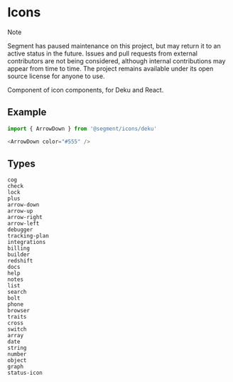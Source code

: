 # Icons

> [!NOTE]
> Segment has paused maintenance on this project, but may return it to an active status in the future. Issues and pull requests from external contributors are not being considered, although internal contributions may appear from time to time. The project remains available under its open source license for anyone to use.

Component of icon components, for Deku and React.

## Example

```js
import { ArrowDown } from '@segment/icons/deku'

<ArrowDown color="#555" />
```

## Types

```
cog
check
lock
plus
arrow-down
arrow-up
arrow-right
arrow-left
debugger
tracking-plan
integrations
billing
builder
redshift
docs
help
notes
list
search
bolt
phone
browser
traits
cross
switch
array
date
string
number
object
graph
status-icon
```
